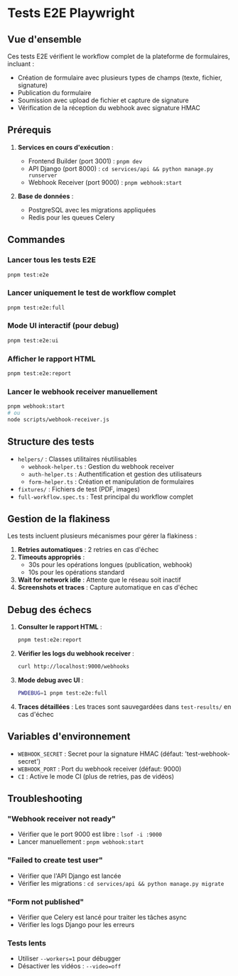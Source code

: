 # Tests E2E Playwright

## Vue d'ensemble

Ces tests E2E vérifient le workflow complet de la plateforme de formulaires, incluant :
- Création de formulaire avec plusieurs types de champs (texte, fichier, signature)
- Publication du formulaire
- Soumission avec upload de fichier et capture de signature
- Vérification de la réception du webhook avec signature HMAC

## Prérequis

1. **Services en cours d'exécution** :
   - Frontend Builder (port 3001) : `pnpm dev`
   - API Django (port 8000) : `cd services/api && python manage.py runserver`
   - Webhook Receiver (port 9000) : `pnpm webhook:start`

2. **Base de données** :
   - PostgreSQL avec les migrations appliquées
   - Redis pour les queues Celery

## Commandes

### Lancer tous les tests E2E
```bash
pnpm test:e2e
```

### Lancer uniquement le test de workflow complet
```bash
pnpm test:e2e:full
```

### Mode UI interactif (pour debug)
```bash
pnpm test:e2e:ui
```

### Afficher le rapport HTML
```bash
pnpm test:e2e:report
```

### Lancer le webhook receiver manuellement
```bash
pnpm webhook:start
# ou
node scripts/webhook-receiver.js
```

## Structure des tests

- `helpers/` : Classes utilitaires réutilisables
  - `webhook-helper.ts` : Gestion du webhook receiver
  - `auth-helper.ts` : Authentification et gestion des utilisateurs
  - `form-helper.ts` : Création et manipulation de formulaires
- `fixtures/` : Fichiers de test (PDF, images)
- `full-workflow.spec.ts` : Test principal du workflow complet

## Gestion de la flakiness

Les tests incluent plusieurs mécanismes pour gérer la flakiness :

1. **Retries automatiques** : 2 retries en cas d'échec
2. **Timeouts appropriés** : 
   - 30s pour les opérations longues (publication, webhook)
   - 10s pour les opérations standard
3. **Wait for network idle** : Attente que le réseau soit inactif
4. **Screenshots et traces** : Capture automatique en cas d'échec

## Debug des échecs

1. **Consulter le rapport HTML** :
   ```bash
   pnpm test:e2e:report
   ```

2. **Vérifier les logs du webhook receiver** :
   ```bash
   curl http://localhost:9000/webhooks
   ```

3. **Mode debug avec UI** :
   ```bash
   PWDEBUG=1 pnpm test:e2e:full
   ```

4. **Traces détaillées** :
   Les traces sont sauvegardées dans `test-results/` en cas d'échec

## Variables d'environnement

- `WEBHOOK_SECRET` : Secret pour la signature HMAC (défaut: 'test-webhook-secret')
- `WEBHOOK_PORT` : Port du webhook receiver (défaut: 9000)
- `CI` : Active le mode CI (plus de retries, pas de vidéos)

## Troubleshooting

### "Webhook receiver not ready"
- Vérifier que le port 9000 est libre : `lsof -i :9000`
- Lancer manuellement : `pnpm webhook:start`

### "Failed to create test user"
- Vérifier que l'API Django est lancée
- Vérifier les migrations : `cd services/api && python manage.py migrate`

### "Form not published"
- Vérifier que Celery est lancé pour traiter les tâches async
- Vérifier les logs Django pour les erreurs

### Tests lents
- Utiliser `--workers=1` pour débugger
- Désactiver les vidéos : `--video=off`